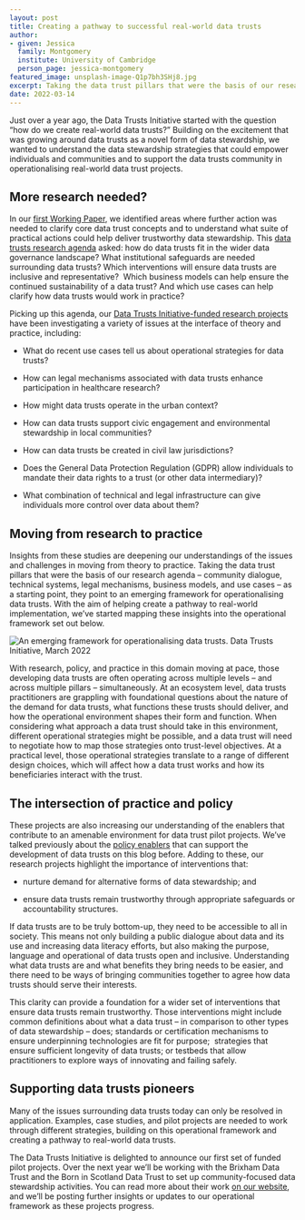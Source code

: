 ```yaml
---
layout: post
title: Creating a pathway to successful real-world data trusts
author:
- given: Jessica
  family: Montgomery
  institute: University of Cambridge
  person_page: jessica-montgomery
featured_image: unsplash-image-Q1p7bh3SHj8.jpg
excerpt: Taking the data trust pillars that were the basis of our research agenda – community dialogue, technical systems, legal mechanisms, business models, and use cases – as a starting point, they point to an emerging framework for operationalising data trusts. With the aim of helping create a pathway to real-world implementation, we’ve started mapping these insights into the operational framework.
date: 2022-03-14
---
```



Just over a year ago, the Data Trusts Initiative started with the
question “how do we create real-world data trusts?” Building on the
excitement that was growing around data trusts as a novel form of data
stewardship, we wanted to understand the data stewardship strategies
that could empower individuals and communities and to support the data
trusts community in operationalising real-world data trust projects.

## More research needed?

In our [first Working
Paper](https://static1.squarespace.com/static/5e3b09f0b754a35dcb4111ce/t/5fdb21f9537b3a6ff2315429/1608196603713/Working+Paper+1+-+data+trusts+-+from+theory+to+practice.pdf),
we identified areas where further action was needed to clarify core data
trust concepts and to understand what suite of practical actions could
help deliver trustworthy data stewardship. This [data trusts research
agenda](https://datatrusts.uk/blogs/moving-from-theory-to-practice-how-do-we-create-real-world-data-trusts)
asked: how do data trusts fit in the wider data governance landscape?
What institutional safeguards are needed surrounding data trusts? Which
interventions will ensure data trusts are inclusive and representative? 
Which business models can help ensure the continued sustainability of a
data trust? And which use cases can help clarify how data trusts would
work in practice?

Picking up this agenda, our [Data Trusts Initiative-funded research
projects](https://datatrusts.uk/research) have been investigating a
variety of issues at the interface of theory and practice, including:

- What do recent use cases tell us about operational strategies for data
  trusts?

- How can legal mechanisms associated with data trusts enhance
  participation in healthcare research?

- How might data trusts operate in the urban context?

- How can data trusts support civic engagement and environmental
  stewardship in local communities?

- How can data trusts be created in civil law jurisdictions?

- Does the General Data Protection Regulation (GDPR) allow individuals
  to mandate their data rights to a trust (or other data intermediary)?

- What combination of technical and legal infrastructure can give
  individuals more control over data about them?

## Moving from research to practice

Insights from these studies are deepening our understandings of the
issues and challenges in moving from theory to practice. Taking the data
trust pillars that were the basis of our research agenda – community
dialogue, technical systems, legal mechanisms, business models, and use
cases – as a starting point, they point to an emerging framework for
operationalising data trusts. With the aim of helping create a pathway
to real-world implementation, we’ve started mapping these insights into
the operational framework set out below.

![An emerging framework for operationalising data trusts. Data Trusts
Initiative, March
2022](/assets/images/emerging-framework-for-operationlising-data-trusts.jpg)

With research, policy, and practice in this domain moving at pace,
those developing data trusts are often operating across multiple levels
– and across multiple pillars – simultaneously. At an ecosystem level,
data trusts practitioners are grappling with foundational questions
about the nature of the demand for data trusts, what functions these
trusts should deliver, and how the operational environment shapes their
form and function. When considering what approach a data trust should
take in this environment, different operational strategies might be
possible, and a data trust will need to negotiate how to map those
strategies onto trust-level objectives. At a practical level, those
operational strategies translate to a range of different design choices,
which will affect how a data trust works and how its beneficiaries
interact with the trust.

## The intersection of practice and policy

These projects are also increasing our understanding of the enablers
that contribute to an amenable environment for data trust pilot
projects. We’ve talked previously about the [policy
enablers](https://datatrusts.uk/blogs/governments-role-in-developing-data-trusts-insights-from-recent-research-and-practice)
that can support the development of data trusts on this blog before.
Adding to these, our research projects highlight the importance of
interventions that:

- nurture demand for alternative forms of data stewardship; and

- ensure data trusts remain trustworthy through appropriate safeguards
  or accountability structures.

If data trusts are to be truly bottom-up, they need to be accessible to
all in society. This means not only building a public dialogue about
data and its use and increasing data literacy efforts, but also making
the purpose, language and operational of data trusts open and inclusive.
Understanding what data trusts are and what benefits they bring needs to
be easier, and there need to be ways of bringing communities together to
agree how data trusts should serve their interests.

This clarity can provide a foundation for a wider set of interventions
that ensure data trusts remain trustworthy. Those interventions might
include common definitions about what a data trust – in comparison to
other types of data stewardship – does; standards or certification
mechanisms to ensure underpinning technologies are fit for purpose; 
strategies that ensure sufficient longevity of data trusts; or testbeds
that allow practitioners to explore ways of innovating and failing
safely.

## Supporting data trusts pioneers

Many of the issues surrounding data trusts today can only be resolved in
application. Examples, case studies, and pilot projects are needed to
work through different strategies, building on this operational
framework and creating a pathway to real-world data trusts.

The Data Trusts Initiative is delighted to announce our first set of
funded pilot projects. Over the next year we’ll be working with the
Brixham Data Trust and the Born in Scotland Data Trust to set up
community-focused data stewardship activities. You can read more about
their work [on our website](https://datatrusts.uk/pilot-projects), and
we’ll be posting further insights or updates to our operational
framework as these projects progress.

  

